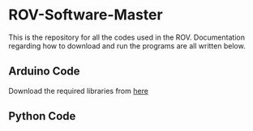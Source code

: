 # ROV-Software-Master

This is the repository for all the codes used in the ROV. 
Documentation regarding how to download and run the programs are all written below.

## Arduino Code
Download the required libraries from [here](Arduino_Libraries.zip)

## Python Code


